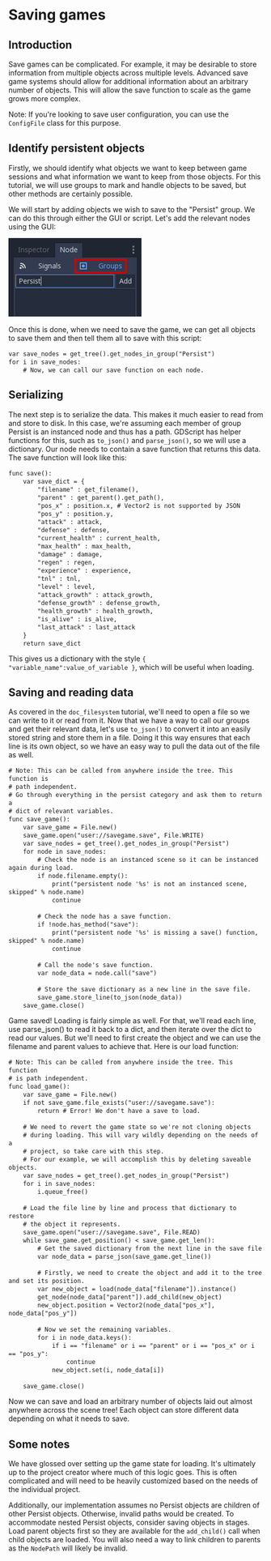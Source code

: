 
# Saving games

## Introduction

Save games can be complicated. For example, it may be desirable
to store information from multiple objects across multiple levels.
Advanced save game systems should allow for additional information about
an arbitrary number of objects. This will allow the save function to
scale as the game grows more complex.

Note: If you're looking to save user configuration, you can use the
`ConfigFile` class for this purpose.

## Identify persistent objects

Firstly, we should identify what objects we want to keep between game
sessions and what information we want to keep from those objects. For
this tutorial, we will use groups to mark and handle objects to be saved,
but other methods are certainly possible.

We will start by adding objects we wish to save to the "Persist" group. We can
do this through either the GUI or script. Let's add the relevant nodes using the
GUI:

![](img/groups.png)

Once this is done, when we need to save the game, we can get all objects
to save them and then tell them all to save with this script:

```
var save_nodes = get_tree().get_nodes_in_group("Persist")
for i in save_nodes:
    # Now, we can call our save function on each node.
```

## Serializing

The next step is to serialize the data. This makes it much easier to
read from and store to disk. In this case, we're assuming each member of
group Persist is an instanced node and thus has a path. GDScript
has helper functions for this, such as `to_json()` and `parse_json()`,
so we will use a dictionary. Our node needs to
contain a save function that returns this data. The save function will look
like this:

```
func save():
    var save_dict = {
        "filename" : get_filename(),
        "parent" : get_parent().get_path(),
        "pos_x" : position.x, # Vector2 is not supported by JSON
        "pos_y" : position.y,
        "attack" : attack,
        "defense" : defense,
        "current_health" : current_health,
        "max_health" : max_health,
        "damage" : damage,
        "regen" : regen,
        "experience" : experience,
        "tnl" : tnl,
        "level" : level,
        "attack_growth" : attack_growth,
        "defense_growth" : defense_growth,
        "health_growth" : health_growth,
        "is_alive" : is_alive,
        "last_attack" : last_attack
    }
    return save_dict
```


This gives us a dictionary with the style
`{ "variable_name":value_of_variable }`, which will be useful when
loading.

## Saving and reading data

As covered in the `doc_filesystem` tutorial, we'll need to open a file
so we can write to it or read from it. Now that we have a way to
call our groups and get their relevant data, let's use `to_json()` to
convert it into an easily stored string and store them in a file. Doing
it this way ensures that each line is its own object, so we have an easy
way to pull the data out of the file as well.

```
# Note: This can be called from anywhere inside the tree. This function is
# path independent.
# Go through everything in the persist category and ask them to return a
# dict of relevant variables.
func save_game():
    var save_game = File.new()
    save_game.open("user://savegame.save", File.WRITE)
    var save_nodes = get_tree().get_nodes_in_group("Persist")
    for node in save_nodes:
        # Check the node is an instanced scene so it can be instanced again during load.
        if node.filename.empty():
            print("persistent node '%s' is not an instanced scene, skipped" % node.name)
            continue

        # Check the node has a save function.
        if !node.has_method("save"):
            print("persistent node '%s' is missing a save() function, skipped" % node.name)
            continue

        # Call the node's save function.
        var node_data = node.call("save")

        # Store the save dictionary as a new line in the save file.
        save_game.store_line(to_json(node_data))
    save_game.close()
```


Game saved! Loading is fairly simple as well. For that, we'll read each
line, use parse_json() to read it back to a dict, and then iterate over
the dict to read our values. But we'll need to first create the object
and we can use the filename and parent values to achieve that. Here is our
load function:

```
# Note: This can be called from anywhere inside the tree. This function
# is path independent.
func load_game():
    var save_game = File.new()
    if not save_game.file_exists("user://savegame.save"):
        return # Error! We don't have a save to load.

    # We need to revert the game state so we're not cloning objects
    # during loading. This will vary wildly depending on the needs of a
    # project, so take care with this step.
    # For our example, we will accomplish this by deleting saveable objects.
    var save_nodes = get_tree().get_nodes_in_group("Persist")
    for i in save_nodes:
        i.queue_free()

    # Load the file line by line and process that dictionary to restore
    # the object it represents.
    save_game.open("user://savegame.save", File.READ)
    while save_game.get_position() < save_game.get_len():
        # Get the saved dictionary from the next line in the save file
        var node_data = parse_json(save_game.get_line())

        # Firstly, we need to create the object and add it to the tree and set its position.
        var new_object = load(node_data["filename"]).instance()
        get_node(node_data["parent"]).add_child(new_object)
        new_object.position = Vector2(node_data["pos_x"], node_data["pos_y"])

        # Now we set the remaining variables.
        for i in node_data.keys():
            if i == "filename" or i == "parent" or i == "pos_x" or i == "pos_y":
                continue
            new_object.set(i, node_data[i])

    save_game.close()
```

Now we can save and load an arbitrary number of objects laid out
almost anywhere across the scene tree! Each object can store different
data depending on what it needs to save.

## Some notes

We have glossed over setting up the game state for loading. It's ultimately up
to the project creator where much of this logic goes.
This is often complicated and will need to be heavily
customized based on the needs of the individual project.

Additionally, our implementation assumes no Persist objects are children of other
Persist objects. Otherwise, invalid paths would be created. To
accommodate nested Persist objects, consider saving objects in stages.
Load parent objects first so they are available for the `add_child()`
call when child objects are loaded. You will also need a way to link
children to parents as the `NodePath` will likely be invalid.

